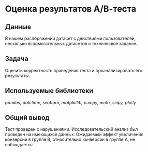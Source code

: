 # Оценка результатов А/В-теста

## Данные
В нашем распоряжении датасет с действиями пользователей, несколько вспомогательных датасетов и техническое задание.

## Задача
Оценить корректность проведения теста и проанализировать его результаты.

## Используемые библиотеки
*pandas, datetime, seaborn, matplotlib, numpy, math, scipy, plotly*

## Общий вывод
Тест проведен с нарушениями. Исследовательский анализ был проведен на имеющихся данных. Ожидаемый эффект увеличения конверсии в группе В, относительно конверсии в группе А, не наблюдается. 

